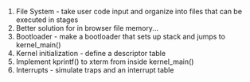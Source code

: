 1. File System - take user code input and organize into files that can be executed in stages
2. Better solution for in browser file memory...
3. Bootloader - make a bootloader that sets up stack and jumps to kernel_main() 
4. Kernel initialization - define a descriptor table
5. Implement kprintf() to xterm from inside kernel_main()
6. Interrupts - simulate traps and an interrupt table
   
